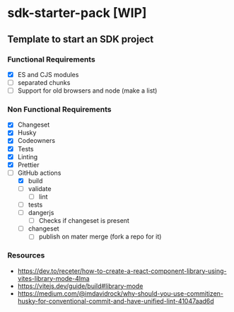 # sdk-starter-pack [WIP]

## Template to start an SDK project

### Functional Requirements

- [x] ES and CJS modules
- [ ] separated chunks
- [ ] Support for old browsers and node (make a list)

### Non Functional Requirements

- [x] Changeset
- [x] Husky
- [x] Codeowners
- [x] Tests
- [x] Linting
- [x] Prettier
- [ ] GitHub actions
  - [x] build
  - [ ] validate
    - [ ] lint
  - [ ] tests
  - [ ] dangerjs
    - [ ] Checks if changeset is present
  - [ ] changeset
    - [ ] publish on mater merge (fork a repo for it)

### Resources

- https://dev.to/receter/how-to-create-a-react-component-library-using-vites-library-mode-4lma
- https://vitejs.dev/guide/build#library-mode
- https://medium.com/@imdavidrock/why-should-you-use-commitizen-husky-for-conventional-commit-and-have-unified-lint-41047aad6d

